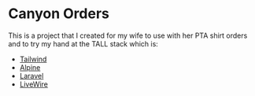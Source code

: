 # Canyon Orders

This is a project that I created for my wife to use with her PTA shirt orders and to try my hand at the TALL stack which is:

- [Tailwind](https://tailwindcss.com/)
- [Alpine](https://alpinejs.dev/)
- [Laravel](https://laravel.com/)
- [LiveWire](https://laravel-livewire.com/)
